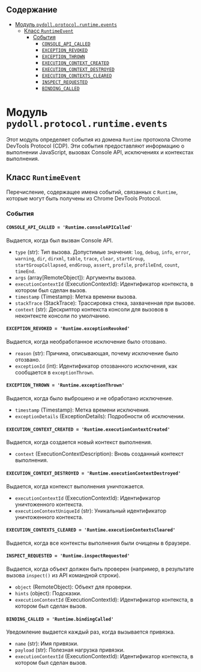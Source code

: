 ## Содержание

- [Модуль `pydoll.protocol.runtime.events`](#модуль-pydollprotocolruntimeevents)
  - [Класс `RuntimeEvent`](#класс-runtimeevent)
    - [События](#события)
      - [`CONSOLE_API_CALLED`](#console_api_called--runtimeconsoleapicalled)
      - [`EXCEPTION_REVOKED`](#exception_revoked--runtimeexceptionrevoked)
      - [`EXCEPTION_THROWN`](#exception_thrown--runtimeexceptionthrown)
      - [`EXECUTION_CONTEXT_CREATED`](#execution_context_created--runtimeexecutioncontextcreated)
      - [`EXECUTION_CONTEXT_DESTROYED`](#execution_context_destroyed--runtimeexecutioncontextdestroyed)
      - [`EXECUTION_CONTEXTS_CLEARED`](#execution_contexts_cleared--runtimeexecutioncontextscleared)
      - [`INSPECT_REQUESTED`](#inspect_requested--runtimeinspectrequested)
      - [`BINDING_CALLED`](#binding_called--runtimebindingcalled)

# Модуль `pydoll.protocol.runtime.events`

Этот модуль определяет события из домена `Runtime` протокола Chrome DevTools Protocol (CDP). Эти события предоставляют информацию о выполнении JavaScript, вызовах Console API, исключениях и контекстах выполнения.

## Класс `RuntimeEvent`

Перечисление, содержащее имена событий, связанных с `Runtime`, которые могут быть получены из Chrome DevTools Protocol.

### События

#### `CONSOLE_API_CALLED = 'Runtime.consoleAPICalled'`

Выдается, когда был вызван Console API.

- `type` (str): Тип вызова. Допустимые значения: `log`, `debug`, `info`, `error`, `warning`, `dir`, `dirxml`, `table`, `trace`, `clear`, `startGroup`, `startGroupCollapsed`, `endGroup`, `assert`, `profile`, `profileEnd`, `count`, `timeEnd`.
- `args` (array[RemoteObject]): Аргументы вызова.
- `executionContextId` (ExecutionContextId): Идентификатор контекста, в котором был сделан вызов.
- `timestamp` (Timestamp): Метка времени вызова.
- `stackTrace` (StackTrace): Трассировка стека, захваченная при вызове.
- `context` (str): Дескриптор контекста консоли для вызовов в неконтексте консоли по умолчанию.

#### `EXCEPTION_REVOKED = 'Runtime.exceptionRevoked'`

Выдается, когда необработанное исключение было отозвано.

- `reason` (str): Причина, описывающая, почему исключение было отозвано.
- `exceptionId` (int): Идентификатор отозванного исключения, как сообщается в `exceptionThrown`.

#### `EXCEPTION_THROWN = 'Runtime.exceptionThrown'`

Выдается, когда было выброшено и не обработано исключение.

- `timestamp` (Timestamp): Метка времени исключения.
- `exceptionDetails` (ExceptionDetails): Подробности об исключении.

#### `EXECUTION_CONTEXT_CREATED = 'Runtime.executionContextCreated'`

Выдается, когда создается новый контекст выполнения.

- `context` (ExecutionContextDescription): Вновь созданный контекст выполнения.

#### `EXECUTION_CONTEXT_DESTROYED = 'Runtime.executionContextDestroyed'`

Выдается, когда контекст выполнения уничтожается.

- `executionContextId` (ExecutionContextId): Идентификатор уничтоженного контекста.
- `executionContextUniqueId` (str): Уникальный идентификатор уничтоженного контекста.

#### `EXECUTION_CONTEXTS_CLEARED = 'Runtime.executionContextsCleared'`

Выдается, когда все контексты выполнения были очищены в браузере.

#### `INSPECT_REQUESTED = 'Runtime.inspectRequested'`

Выдается, когда объект должен быть проверен (например, в результате вызова `inspect()` из API командной строки).

- `object` (RemoteObject): Объект для проверки.
- `hints` (object): Подсказки.
- `executionContextId` (ExecutionContextId): Идентификатор контекста, в котором был сделан вызов.

#### `BINDING_CALLED = 'Runtime.bindingCalled'`

Уведомление выдается каждый раз, когда вызывается привязка.

- `name` (str): Имя привязки.
- `payload` (str): Полезная нагрузка привязки.
- `executionContextId` (ExecutionContextId): Идентификатор контекста, в котором был сделан вызов.
